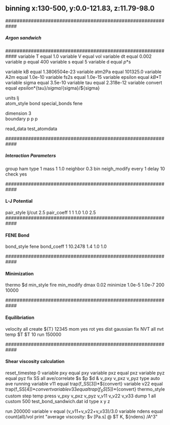 ## binning x:130-500, y:0.0-121.83, z:11.79-98.0 

############################################################
#####	 	    Argon sandwich	   	   #########
############################################################
variable		T equal 1.0
variable 		V equal vol
variable 		dt equal 0.002
variable 		p equal 400
variable 		s equal 5
variable 		d equal $p*$s

variable 		kB equal 1.3806504e-23
variable 		atm2Pa equal 101325.0
variable 		A2m equal 1.0e-10
variable 		fs2s equal 1.0e-15
variable 		epsilon equal ${kB}*$T
variable 		sigma equal 3.5e-10
variable 		tau equal 2.318e-12
variable 		convert equal ${epsilon}*${tau}/${sigma}/${sigma}/${sigma}

units			lj	
atom_style		bond
special_bonds 		fene

dimension 		3	
boundary		p p p	

read_data 		test_atomdata

############################################################
#####            Interaction Parameters               ######

group  			ham    type 1
mass  			1   1.0
neighbor 		0.3 bin
neigh_modify 		every 1 delay 10 check yes

############################################################
####                  L-J Potential                    #####

pair_style 		lj/cut   2.5
pair_coeff 		1 1 1.0 1.0 2.5
############################################################
####                  FENE Bond                        #####

bond_style 		fene
bond_coeff 		1 10.2478 1.4 1.0 1.0

############################################################
####                  Minimization                     #####

thermo 			$d
min_style 		fire
min_modify 		dmax 0.02
minimize 		1.0e-5 1.0e-7 200 10000

############################################################
####                  Equilibriation                   #####

velocity 		all create ${T} 12345 mom yes rot yes dist gaussian
fix 			NVT all nvt temp $T $T 10
run 			150000

############################################################
####              Shear viscosity calculation          #####

reset_timestep 		0
variable 		pxy equal pxy
variable 		pxz equal pxz
variable 		pyz equal pyz
fix 			SS all ave/correlate $s $p $d &
			v_pxy v_pxz v_pyz type auto ave running
variable 		v11 equal trap(f_SS[3])*${convert}
variable 		v22 equal trap(f_SS[4])*${convert}
variable 		v33 equal trap(f_SS[5])*${convert}
thermo_style 		custom step temp press v_pxy v_pxz v_pyz v_v11 v_v22 v_v33
dump 			1 all custom 500 test_bond_sandwich.dat id type x y z

run 			200000
variable 		v equal (v_v11+v_v22+v_v33)/3.0
variable 		ndens equal count(all)/vol
print 			"average viscosity: $v [Pa.s] @ $T K, ${ndens} /A^3"








